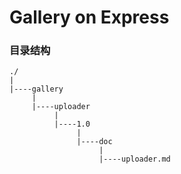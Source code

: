 # Gallery on Express

### 目录结构

	./
	|
	|----gallery
	     |
	     |----uploader
	          |
	          |----1.0
	               |
	               |----doc
	                    |
	                    |----uploader.md